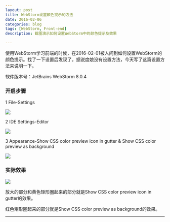 ```yaml
---
layout: post
title: WebStorm设置颜色提示的方法
date: 2016-02-06
categories: blog
tags: [WebStorm, Front-end]
description: 截图演示如何设置WebStorm中的颜色提示及效果

---
```


使用WebStorm学习前端的时候，在2016-02-01被人问到如何设置WebStorm的颜色提示。找了一下设置后发现了。据说度娘没有设置方法，今天写了这篇设置方法来说明一下。

软件版本号：JetBrains WebStorm 8.0.4

### 开启步骤

1 File-Settings

![](http://7xqvz5.com1.z0.glb.clouddn.com/image/20170206_WebStorm_Color_Indicate_1.png)

2 IDE Settings-Editor

![](http://7xqvz5.com1.z0.glb.clouddn.com/image/20170206_WebStorm_Color_Indicate_2.png)

3 Appearance-Show CSS color preview icon in gutter & Show CSS color preview as background

![](http://7xqvz5.com1.z0.glb.clouddn.com/image/20170206_WebStorm_Color_Indicate_3.png)

### 实际效果

![](http://7xqvz5.com1.z0.glb.clouddn.com/image/20170206_WebStorm_Color_Indicate_4.png)

放大的部分和黄色矩形圈起来的部分就是Show CSS color preview icon in gutter的效果。

红色矩形圈起来的部分就是Show CSS color preview as background的效果。

---

